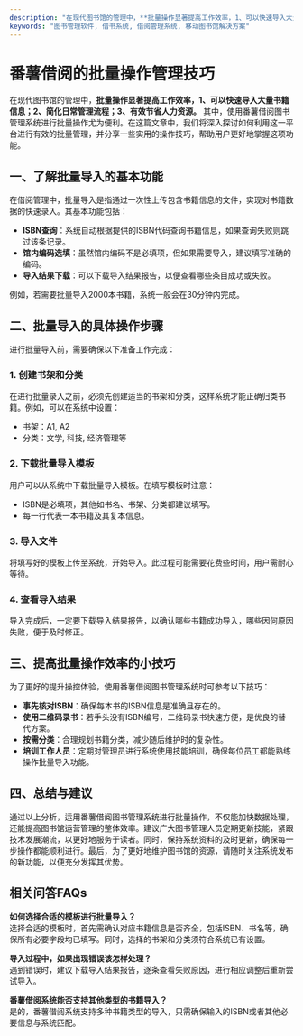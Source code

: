 ```yaml
---
description: "在现代图书馆的管理中，**批量操作显著提高工作效率，1、可以快速导入大量书籍信息；2、简化日常管理流程；3、有效节省人力资源。** 其中，使用番薯借阅图书管理系统进行批量操作尤为便利。在这篇文章中，我们将深入探讨如何利用这一平台进行有效的批量管理，并分享一些实用的操作技巧，帮助用户更好地掌握这项功能。"
keywords: "图书管理软件, 借书系统, 借阅管理系统, 移动图书馆解决方案"
---
```

# 番薯借阅的批量操作管理技巧

在现代图书馆的管理中，**批量操作显著提高工作效率，1、可以快速导入大量书籍信息；2、简化日常管理流程；3、有效节省人力资源。** 其中，使用番薯借阅图书管理系统进行批量操作尤为便利。在这篇文章中，我们将深入探讨如何利用这一平台进行有效的批量管理，并分享一些实用的操作技巧，帮助用户更好地掌握这项功能。

## 一、了解批量导入的基本功能

在借阅管理中，批量导入是指通过一次性上传包含书籍信息的文件，实现对书籍数据的快速录入。其基本功能包括：

- **ISBN查询**：系统自动根据提供的ISBN代码查询书籍信息，如果查询失败则跳过该条记录。
- **馆内编码选填**：虽然馆内编码不是必填项，但如果需要导入，建议填写准确的编码。
- **导入结果下载**：可以下载导入结果报告，以便查看哪些条目成功或失败。

例如，若需要批量导入2000本书籍，系统一般会在30分钟内完成。

## 二、批量导入的具体操作步骤

进行批量导入前，需要确保以下准备工作完成：

### 1. 创建书架和分类

在进行批量录入之前，必须先创建适当的书架和分类，这样系统才能正确归类书籍。例如，可以在系统中设置：

- 书架：A1, A2
- 分类：文学, 科技, 经济管理等

### 2. 下载批量导入模板

用户可以从系统中下载批量导入模板。在填写模板时注意：

- ISBN是必填项，其他如书名、书架、分类都建议填写。
- 每一行代表一本书籍及其复本信息。

### 3. 导入文件

将填写好的模板上传至系统，开始导入。此过程可能需要花费些时间，用户需耐心等待。

### 4. 查看导入结果

导入完成后，一定要下载导入结果报告，以确认哪些书籍成功导入，哪些因何原因失败，便于及时修正。

## 三、提高批量操作效率的小技巧

为了更好的提升操控体验，使用番薯借阅图书管理系统时可参考以下技巧：

- **事先核对ISBN**：确保每本书的ISBN信息是准确且存在的。
- **使用二维码录书**：若手头没有ISBN编号，二维码录书快速方便，是优良的替代方案。
- **按需分类**：合理规划书籍分类，减少随后维护时的复杂性。
- **培训工作人员**：定期对管理员进行系统使用技能培训，确保每位员工都能熟练操作批量导入功能。

## 四、总结与建议

通过以上分析，运用番薯借阅图书管理系统进行批量操作，不仅能加快数据处理，还能提高图书馆运营管理的整体效率。建议广大图书管理人员定期更新技能，紧跟技术发展潮流，以更好地服务于读者。同时，保持系统资料的及时更新，确保每一步操作都能顺利进行。最后，为了更好地维护图书馆的资源，请随时关注系统发布的新功能，以便充分发挥其优势。

## 相关问答FAQs

**如何选择合适的模板进行批量导入？**  
选择合适的模板时，首先需确认对应书籍信息是否齐全，包括ISBN、书名等，确保所有必要字段均已填写。同时，选择的书架和分类须符合系统已有设置。

**导入过程中，如果出现错误该怎样处理？**  
遇到错误时，建议下载导入结果报告，逐条查看失败原因，进行相应调整后重新尝试导入。

**番薯借阅系统能否支持其他类型的书籍导入？**  
是的，番薯借阅系统支持多种书籍类型的导入，只需确保输入的ISBN或者其他必要信息与系统匹配。
